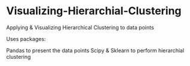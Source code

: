 # Visualizing-Hierarchial-Clustering
Applying &amp; Visualizing Hierarchical Clustering to data points

Uses packages:

Pandas to present the data points
Scipy & Sklearn to perform hierarchial clustering
